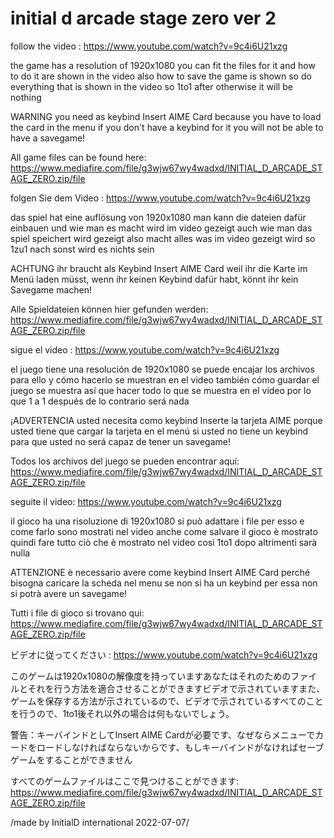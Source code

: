 # initial d arcade stage zero ver 2


follow the video : https://www.youtube.com/watch?v=9c4i6U21xzg

the game has a resolution of 1920x1080 you can fit the files for it and how to do it are shown in the video also how to save the game is shown so do everything that is shown in the video so 1to1 after otherwise it will be nothing 

WARNING you need as keybind Insert AIME Card because you have to load the card in the menu if you don't have a keybind for it you will not be able to have a savegame!

All game files can be found here: https://www.mediafire.com/file/g3wjw67wy4wadxd/INITIAL_D_ARCADE_STAGE_ZERO.zip/file




folgen Sie dem Video : https://www.youtube.com/watch?v=9c4i6U21xzg

das spiel hat eine auflösung von 1920x1080 man kann die dateien dafür einbauen und wie man es macht wird im video gezeigt auch wie man das spiel speichert wird gezeigt also macht alles was im video gezeigt wird so 1zu1 nach sonst wird es nichts sein 

ACHTUNG ihr braucht als Keybind Insert AIME Card weil ihr die Karte im Menü laden müsst, wenn ihr keinen Keybind dafür habt, könnt ihr kein Savegame machen!

Alle Spieldateien können hier gefunden werden: https://www.mediafire.com/file/g3wjw67wy4wadxd/INITIAL_D_ARCADE_STAGE_ZERO.zip/file




sigue el video : https://www.youtube.com/watch?v=9c4i6U21xzg

el juego tiene una resolución de 1920x1080 se puede encajar los archivos para ello y cómo hacerlo se muestran en el video también cómo guardar el juego se muestra así que hacer todo lo que se muestra en el video por lo que 1 a 1 después de lo contrario será nada 

¡ADVERTENCIA usted necesita como keybind Inserte la tarjeta AIME porque usted tiene que cargar la tarjeta en el menú si usted no tiene un keybind para que usted no será capaz de tener un savegame!

Todos los archivos del juego se pueden encontrar aquí: https://www.mediafire.com/file/g3wjw67wy4wadxd/INITIAL_D_ARCADE_STAGE_ZERO.zip/file




seguite il video: https://www.youtube.com/watch?v=9c4i6U21xzg

il gioco ha una risoluzione di 1920x1080 si può adattare i file per esso e come farlo sono mostrati nel video anche come salvare il gioco è mostrato quindi fare tutto ciò che è mostrato nel video così 1to1 dopo altrimenti sarà nulla 

ATTENZIONE è necessario avere come keybind Insert AIME Card perché bisogna caricare la scheda nel menu se non si ha un keybind per essa non si potrà avere un savegame!

Tutti i file di gioco si trovano qui: https://www.mediafire.com/file/g3wjw67wy4wadxd/INITIAL_D_ARCADE_STAGE_ZERO.zip/file




ビデオに従ってください : https://www.youtube.com/watch?v=9c4i6U21xzg

このゲームは1920x1080の解像度を持っていますあなたはそれのためのファイルとそれを行う方法を適合させることができますビデオで示されていますまた、ゲームを保存する方法が示されているので、ビデオで示されているすべてのことを行うので、1to1後それ以外の場合は何もないでしょう。

警告：キーバインドとしてInsert AIME Cardが必要です、なぜならメニューでカードをロードしなければならないからです、もしキーバインドがなければセーブゲームをすることができません

すべてのゲームファイルはここで見つけることができます: https://www.mediafire.com/file/g3wjw67wy4wadxd/INITIAL_D_ARCADE_STAGE_ZERO.zip/file

/made by InitialD international 2022-07-07/

